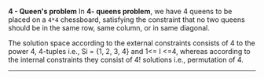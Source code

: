 **4 - Queen's problem**
In **4- queens problem**, we have 4 queens to be placed on a `4*4` chessboard, satisfying the constraint that no two queens should be in the same row, same column, or in same diagonal.

The solution space according to the external constraints consists of 4 to the power 4, 4-tuples i.e., Si = {1, 2, 3, 4} and 1<= I <=4, whereas according to the internal constraints they consist of 4! solutions i.e., permutation of 4.

---
